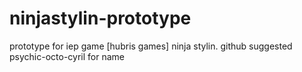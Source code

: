 ninjastylin-prototype
=====================

prototype for iep game [hubris games] ninja stylin. github suggested psychic-octo-cyril for name